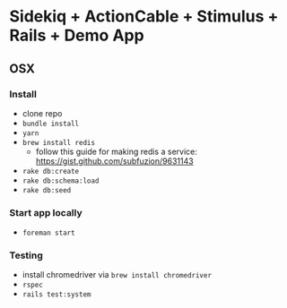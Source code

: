# Sidekiq + ActionCable + Stimulus + Rails + Demo App

## OSX 
### Install
* clone repo
* `bundle install`
* `yarn`
* `brew install redis`
   * follow this guide for making redis a service: https://gist.github.com/subfuzion/9631143
* `rake db:create`
* `rake db:schema:load`
* `rake db:seed`

### Start app locally
* `foreman start`

### Testing
* install chromedriver via `brew install chromedriver`
* `rspec`
* `rails test:system`